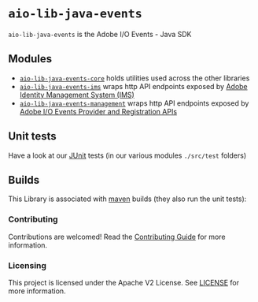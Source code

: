 # `aio-lib-java-events` 

`aio-lib-java-events` is the Adobe I/O Events - Java SDK

## Modules

* [`aio-lib-java-events-core`](./core) holds utilities used across the other libraries
* [`aio-lib-java-events-ims`](./ims) wraps http API endpoints exposed by [Adobe Identity Management System (IMS)](https://www.adobe.io/authentication/auth-methods.html#!AdobeDocs/adobeio-auth/master/AuthenticationOverview/AuthenticationGuide.md)
* [`aio-lib-java-events-management`](./manage) wraps http API endpoints exposed by [Adobe I/O Events Provider and Registration APIs](https://www.adobe.io/apis/experienceplatform/events/docs.html#!adobedocs/adobeio-events/master/api/api.md)

## Unit tests

Have a look at our [JUnit](https://junit.org/) tests (in our various modules `./src/test` folders) 

## Builds

This Library is associated with [maven](https://maven.apache.org/) builds (they also run the unit tests):

### Contributing

Contributions are welcomed! Read the [Contributing Guide](./.github/CONTRIBUTING.md) for more information.

### Licensing

This project is licensed under the Apache V2 License. See [LICENSE](LICENSE.md) for more information.

